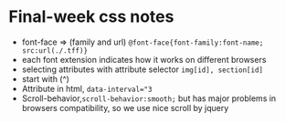 # Final-week css notes

- font-face => (family and url) ```@font-face{font-family:font-name; src:url(./.tff)}```
- each font extension indicates how it works on different browsers
- selecting attributes with attribute selector ```img[id], section[id]```
- start with (^)
- Attribute in html, ```data-interval="3```
- Scroll-behavior,```scroll-behavior:smooth;``` but has major problems in browsers compatibility, so we use nice scroll by jquery
